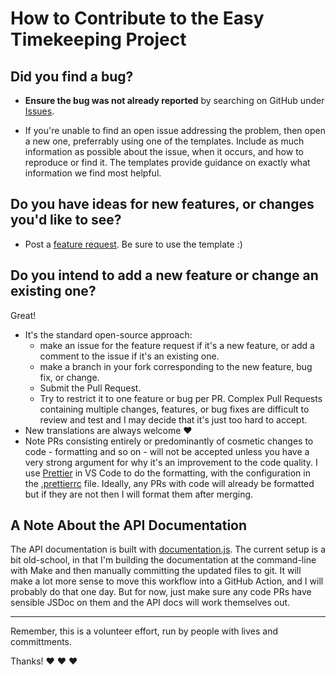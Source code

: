 # How to Contribute to the Easy Timekeeping Project

## Did you find a bug?

- **Ensure the bug was not already reported** by searching on GitHub under [Issues](https://github.com/DC23/jd-easytimekeeping/issues).

- If you're unable to find an open issue addressing the problem, then open a new one, preferrably using one of the templates. Include as much information as possible about the issue, when it occurs, and how to reproduce or find it. The templates provide guidance on exactly what information we find most helpful.

## Do you have ideas for new features, or changes you'd like to see?

- Post a [feature request](https://github.com/DC23/jd-easytimekeeping/issues). Be sure to use the template :)

## Do you intend to add a new feature or change an existing one?

Great!

- It's the standard open-source approach:
  - make an issue for the feature request if it's a new feature, or add a comment to the issue if it's an existing one.
  - make a branch in your fork corresponding to the new feature, bug fix, or change.
  - Submit the Pull Request.
  - Try to restrict it to one feature or bug per PR. Complex Pull Requests containing multiple changes, features, or bug fixes are difficult to review and test and I may decide that it's just too hard to accept.
- New translations are always welcome :heart:
- Note PRs consisting entirely or predominantly of cosmetic changes to code - formatting and so on - will not be accepted unless you have a very strong argument for why it's an improvement to the code quality.
  I use [Prettier](https://prettier.io/) in VS Code to do the formatting, with the configuration in the [.prettierrc](./.prettierrc) file. Ideally, any PRs with code will already be formatted but if they are not then
  I will format them after merging.

## A Note About the API Documentation

The API documentation is built with [documentation.js](https://github.com/documentationjs/documentation). The current setup is a bit old-school,
in that I'm building the documentation at the command-line with Make and then manually committing the updated files to git.
It will make a lot more sense to move this workflow into a GitHub Action, and I will probably do that one day.
But for now, just make sure any code PRs have sensible JSDoc on them and the API docs will work themselves out.

---

Remember, this is a volunteer effort, run by people with lives and committments.

Thanks! :heart: :heart: :heart:
